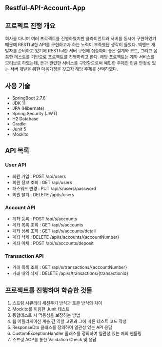 ## Restful-API-Account-App
## 프로젝트 진행 개요
회사를 다니며 여러 프로젝트를 진행하였지만 클라이언트와 서버를 동시에 구현하였기 때문에
RESTful한 API를 구현하고자 하는 노력이 부족했단 생각이 들었다. 
백엔드 개발자를 준비하고 있기에 RESTful한 서버 구현에 집중하며 좋은 설계와 코드, 
그리고 꼼꼼한 테스트를 기반으로 프로젝트를 진행하려고 한다.
해당 프로젝트는 계좌 서비스를 모티브로 하였는데, 
돈과 관련한 서비스를 구현함으로써 예민한 주제인 만큼 
안정성 있는 서버 개발을 위한 마음가짐을 갖고자 해당 주제를 선택하였다.
## 사용 기술
- SpringBoot 2.7.6
- JDK 11
- JPA (Hibernate)
- Spring Security (JWT)
- H2 Database
- Gradle
- Junit 5
- Mockito
## API 목록
### User API
- 회원 가입 : POST /api/users
- 회원 정보 조회 : GET /api/users
- 패스워드 변경 : PUT /api/s/users/password
- 회원 탈퇴 : DELETE /api/s/users

### Account API
- 계좌 등록 : POST /api/s/accounts
- 계좌 목록 조회 : GET /api/s/accounts
- 계좌 상세 조회 : GET /api/s/accounts/detail
- 계좌 삭제 : DELETE /api/s/accounts/{accountNumber}
- 계좌 이체 : POST /api/s/accounts/deposit

### Transaction API
- 거래 목록 조회 : GET /api/s/transactions/{accountNumber}
- 거래 내역 삭제 : DELETE /api/s/transactions/{transactionId}

## 프로젝트를 진행하며 학습한 것들
1. 스프링 시큐리티 세션쿠키 방식과 토큰 방식의 차이
2. Mockito를 이용한 Junit 테스트
3. 통합테스트 시 멱등성을 보장하는 방법
4. 웹 어플리케이션 계층 간 역할 고민과 그에 따른 테스트 코드 작성
4. ResponseDto 클래스를 정의하여 일관성 있는 API 응답
5. CustomExceptionHandler 클래스를 정의하여 일관성 있는 예외 핸들링
6. 스프링 AOP를 통한 Validation Check 및 응답